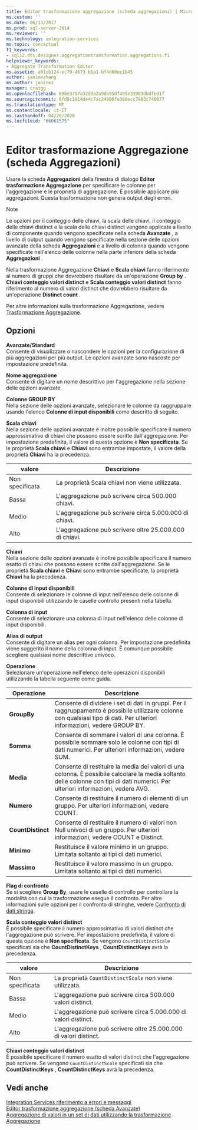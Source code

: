 ```yaml
---
title: Editor trasformazione aggregazione (scheda aggregazioni) | Microsoft Docs
ms.custom: ''
ms.date: 06/13/2017
ms.prod: sql-server-2014
ms.reviewer: ''
ms.technology: integration-services
ms.topic: conceptual
f1_keywords:
- sql12.dts.designer.aggregationtransformation.aggregations.f1
helpviewer_keywords:
- Aggregate Transformation Editor
ms.assetid: a01cb124-ec79-4673-b1a1-bf4d60ee1b45
author: janinezhang
ms.author: janinez
manager: craigg
ms.openlocfilehash: 698e3757a32d9a2a9db95df495e33903dbdfed1f
ms.sourcegitcommit: 6fd8c1914de4c7ac24900fe388ecc7883c740077
ms.translationtype: MT
ms.contentlocale: it-IT
ms.lasthandoff: 04/26/2020
ms.locfileid: "66061575"
---
```

# <a name="aggregate-transformation-editor-aggregations-tab"></a>Editor trasformazione Aggregazione (scheda Aggregazioni)
  Usare la scheda **Aggregazioni** della finestra di dialogo **Editor trasformazione Aggregazione** per specificare le colonne per l'aggregazione e le proprietà di aggregazione. È possibile applicare più aggregazioni. Questa trasformazione non genera output degli errori.  
  
> [!NOTE]  
>  Le opzioni per il conteggio delle chiavi, la scala delle chiavi, il conteggio delle chiavi distinct e la scala delle chiavi distinct vengono applicate a livello di componente quando vengono specificate nella scheda **Avanzate** , a livello di output quando vengono specificate nella sezione delle opzioni avanzate della scheda **Aggregazioni** e a livello di colonna quando vengono specificate nell'elenco delle colonne nella parte inferiore della scheda **Aggregazioni** .  
>   
>  Nella trasformazione Aggregazione **Chiavi** e **Scala chiavi** fanno riferimento al numero di gruppi che dovrebbero risultare da un'operazione **Group by** . **Chiavi conteggio valori distinct** e **Scala conteggio valori distinct** fanno riferimento al numero di valori distinct che dovrebbero risultare da un'operazione **Distinct count** .  
  
 Per altre informazioni sulla trasformazione Aggregazione, vedere [Trasformazione Aggregazione](data-flow/transformations/aggregate-transformation.md).  
  
## <a name="options"></a>Opzioni  
 **Avanzate/Standard**  
 Consente di visualizzare o nascondere le opzioni per la configurazione di più aggregazioni per più output. Le opzioni avanzate sono nascoste per impostazione predefinita.  
  
 **Nome aggregazione**  
 Consente di digitare un nome descrittivo per l'aggregazione nella sezione delle opzioni avanzate.  
  
 **Colonne GROUP BY**  
 Nella sezione delle opzioni avanzate, selezionare le colonne da raggruppare usando l'elenco **Colonne di input disponibili** come descritto di seguito.  
  
 **Scala chiavi**  
 Nella sezione delle opzioni avanzate è inoltre possibile specificare il numero approssimativo di chiavi che possono essere scritte dall'aggregazione. Per impostazione predefinita, il valore di questa opzione è **Non specificata**. Se le proprietà **Scala chiavi** e **Chiavi** sono entrambe impostate, il valore della proprietà **Chiavi** ha la precedenza.  
  
|valore|Descrizione|  
|-----------|-----------------|  
|Non specificata|La proprietà Scala chiavi non viene utilizzata.|  
|Bassa|L'aggregazione può scrivere circa 500.000 chiavi.|  
|Medio|L'aggregazione può scrivere circa 5.000.000 di chiavi.|  
|Alto|L'aggregazione può scrivere oltre 25.000.000 di chiavi.|  
  
 **Chiavi**  
 Nella sezione delle opzioni avanzate è inoltre possibile specificare il numero esatto di chiavi che possono essere scritte dall'aggregazione. Se le proprietà **Scala chiavi** e **Chiavi** sono entrambe specificate, la proprietà **Chiavi** ha la precedenza.  
  
 **Colonne di input disponibili**  
 Consente di selezionare le colonne di input nell'elenco delle colonne di input disponibili utilizzando le caselle controllo presenti nella tabella.  
  
 **Colonna di input**  
 Consente di selezionare una colonna di input nell'elenco delle colonne di input disponibili.  
  
 **Alias di output**  
 Consente di digitare un alias per ogni colonna. Per impostazione predefinita viene suggerito il nome della colonna di input. È comunque possibile scegliere qualsiasi nome descrittivo univoco.  
  
 **Operazione**  
 Selezionare un'operazione nell'elenco delle operazioni disponibili utilizzando la tabella seguente come guida.  
  
|Operazione|Descrizione|  
|---------------|-----------------|  
|**GroupBy**|Consente di dividere i set di dati in gruppi. Per il raggruppamento è possibile utilizzare colonne con qualsiasi tipo di dati. Per ulteriori informazioni, vedere GROUP BY.|  
|**Somma**|Consente di sommare i valori di una colonna. È possibile sommare solo le colonne con tipi di dati numerici. Per ulteriori informazioni, vedere SUM.|  
|**Media**|Consente di restituire la media dei valori di una colonna. È possibile calcolare la media soltanto delle colonne con tipi di dati numerici. Per ulteriori informazioni, vedere AVG.|  
|**Numero**|Consente di restituire il numero di elementi di un gruppo. Per ulteriori informazioni, vedere COUNT.|  
|**CountDistinct**|Consente di restituire il numero di valori non Null univoci di un gruppo. Per ulteriori informazioni, vedere COUNT e Distinct.|  
|**Minimo**|Restituisce il valore minimo in un gruppo. Limitata soltanto ai tipi di dati numerici.|  
|**Massimo**|Restituisce il valore massimo in un gruppo. Limitata soltanto ai tipi di dati numerici.|  
  
 **Flag di confronto**  
 Se si scegliere **Group By**, usare le caselle di controllo per controllare la modalità con cui la trasformazione esegue il confronto. Per altre informazioni sulle opzioni per il confronto di stringhe, vedere [Confronto di dati stringa](data-flow/comparing-string-data.md).  
  
 **Scala conteggio valori distinct**  
 È possibile specificare il numero approssimativo di valori distinct che l'aggregazione può scrivere. Per impostazione predefinita, il valore di questa opzione è **Non specificata**. Se vengono `CountDistinctScale` specificati sia che **CountDistinctKeys** , **CountDistinctKeys** avrà la precedenza.  
  
|valore|Descrizione|  
|-----------|-----------------|  
|Non specificata|La proprietà `CountDistinctScale` non viene utilizzata.|  
|Bassa|L'aggregazione può scrivere circa 500.000 valori distinct.|  
|Medio|L'aggregazione può scrivere circa 5.000.000 di valori distinct.|  
|Alto|L'aggregazione può scrivere oltre 25.000.000 di valori distinct.|  
  
 **Chiavi conteggio valori distinct**  
 È possibile specificare il numero esatto di valori distinct che l'aggregazione può scrivere. Se vengono `CountDistinctScale` specificati sia che **CountDistinctKeys** , **CountDistinctKeys** avrà la precedenza.  
  
## <a name="see-also"></a>Vedi anche  
 [Integration Services riferimento a errori e messaggi](../../2014/integration-services/integration-services-error-and-message-reference.md)   
 [Editor trasformazione aggregazione &#40;scheda Avanzate&#41;](../../2014/integration-services/aggregate-transformation-editor-advanced-tab.md)   
 [Aggregazione di valori in un set di dati utilizzando la trasformazione Aggregazione](data-flow/transformations/aggregate-values-in-a-dataset-by-using-the-aggregate-transformation.md)  
  
  
